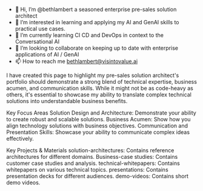 - 👋 Hi, I’m @bethlambert a seasoned enterprise pre-sales solution architect
- 👀 I’m interested in learning and applying my AI and GenAI skills to practical use cases.
- 🌱 I’m currently learning CI CD and DevOps in context to the Conversational AI
- 💞️ I’m looking to collaborate on keeping up to date with enterprise applications of AI / GenAI 
- 📫 How to reach me bethlambert@visintovalue.ai

I have created this page to highlight my pre-sales solution architect's portfolio should demonstrate a strong blend of technical expertise, business acumen, and communication skills. While it might not be as code-heavy as others, it's essential to showcase my ability to translate complex technical solutions into understandable business benefits.

Key Focus Areas
Solution Design and Architecture: Demonstrate your ability to create robust and scalable solutions.
Business Acumen: Show how you align technology solutions with business objectives.
Communication and Presentation Skills: Showcase your ability to communicate complex ideas effectively.

Key Projects & Materials
solution-architectures: Contains reference architectures for different domains.
Business-case studies: Contains customer case studies and analysis.
technical-whitepapers: Contains whitepapers on various technical topics.
presentations: Contains presentation decks for different audiences.
demo-videos: Contains short demo videos.

<!---
bethlambert/bethlambert is a ✨ special ✨ repository because its `README.md` (this file) appears on your GitHub profile.
You can click the Preview link to take a look at your changes.
--->
